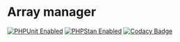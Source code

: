# Array manager

[![PHPUnit Enabled](https://img.shields.io/badge/PHPUnit-enabled-brightgreen "PHPUnit Enabled")](https://github.com/sebastianbergmann/phpunit "PHPUnit Enabled")
[![PHPStan Enabled](https://img.shields.io/badge/PHPStan-enabled-brightgreen.svg "PHPStan Enabled")](https://github.com/phpstan/phpstan "PHPStan Enabled")
[![Codacy Badge](https://app.codacy.com/project/badge/Grade/dc048c61f7494b44b005ec65a1fe7257)](https://www.codacy.com/gh/elyanory/array-manager/dashboard?utm_source=github.com&amp;utm_medium=referral&amp;utm_content=elyanory/array-manager&amp;utm_campaign=Badge_Grade)